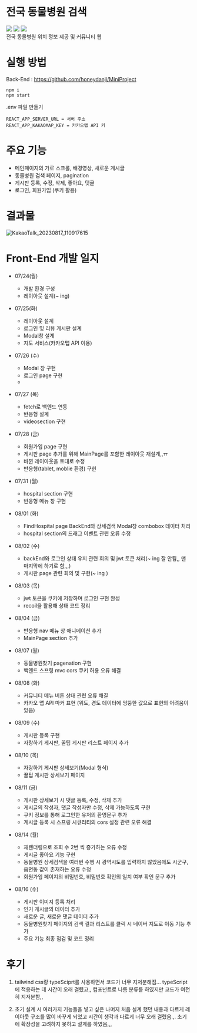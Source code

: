 # 전국 동물병원 검색

<img src="https://img.shields.io/badge/react-61DAFB?style=for-the-badge&logo=react&logoColor=white"> <img src="https://img.shields.io/badge/typescript-3178C6?style=for-the-badge&logo=typescript&logoColor=white"> <img src="https://img.shields.io/badge/tailwindcss-06B6D4?style=for-the-badge&logo=tailwindcss&logoColor=white">
<br/>
전국 동물병원 위치 정보 제공 및 커뮤니티 웹

# 실행 방법

Back-End : <https://github.com/honeydanji/MiniProject>

```
npm i
npm start
```

.env 파일 만들기

```
REACT_APP_SERVER_URL = 서버 주소
REACT_APP_KAKAOMAP_KEY = 카카오맵 API 키
```

# 주요 기능

- 메인페이지의 가로 스크롤, 배경영상, 새로운 게시글
- 동물병원 검색 페이지, pagination
- 게시판 등록, 수정, 삭제, 좋아요, 댓글
- 로그인, 회원가입 (쿠키 활용)

# 결과물

![KakaoTalk_20230817_110917615](https://github.com/suho0815/bigdata_web_project01/assets/50311505/d5b417d8-f210-40d2-a0cd-436d051690ba)

# Front-End 개발 일지

- 07/24(월)

  - 개발 환경 구성
  - 레이아웃 설계(~ ing)

- 07/25(화)

  - 레이아웃 설계
  - 로그인 및 리뷰 게시판 설계
  - Modal창 설계
  - 지도 서비스(카카오맵 API 이용)

- 07/26 (수)

  - Modal 창 구현
  - 로그인 page 구현
  -

- 07/27 (목)

  - fetch로 백엔드 연동
  - 반응형 설계
  - videosection 구현

- 07/28 (금)

  - 회원가입 page 구현
  - 게시판 page 추가를 위해 MainPage를 포함한 레이아웃 재설계,,ㅠ
  - 바뀐 레이아웃을 토대로 수정
  - 반응형(tablet, moblie 환경) 구현

- 07/31 (월)

  - hospital section 구현
  - 반응형 메뉴 창 구현

- 08/01 (화)

  - FindHospital page BackEnd와 상세검색 Modal창 combobox 데이터 처리
  - hospital section의 드래그 이벤트 관련 오류 수정

- 08/02 (수)

  - backEnd와 로그인 상태 유지 관련 회의 및 jwt 토큰 처리(~ ing 잘 안됨,, 맨 마지막에 하기로 함,,,)
  - 게시판 page 관련 회의 및 구현(~ ing )

- 08/03 (목)

  - jwt 토큰을 쿠키에 저장하며 로그인 구현 완성
  - recoil을 활용해 상태 코드 정리

- 08/04 (금)

  - 반응형 nav 메뉴 창 애니메이션 추가
  - MainPage section 추가

- 08/07 (월)

  - 동물병원찾기 pagenation 구현
  - 백엔드 스프링 mvc cors 쿠키 허용 오류 해결

- 08/08 (화)

  - 커뮤니티 메뉴 버튼 상태 관련 오류 해결
  - 카카오 맵 API 마커 표현 (위도, 경도 데이터에 엉뚱한 값으로 표현의 어려움이 있음)

- 08/09 (수)

  - 게시판 등록 구현
  - 자랑하기 게시판, 꿀팁 게시판 리스트 페이지 추가

- 08/10 (목)

  - 자랑하기 게시판 상세보기(Modal 형식)
  - 꿀팁 게시판 상세보기 페이지

- 08/11 (금)

  - 게시판 상세보기 시 댓글 등록, 수정, 삭제 추가
  - 게시글의 작성자, 댓글 작성자만 수정, 삭제 가능하도록 구현
  - 쿠키 정보를 통해 로그인한 유저의 환영문구 추가
  - 게시글 등록 시 스프링 시큐리티의 cors 설정 관련 오류 해결

- 08/14 (월)

  - 재렌더링으로 조회 수 2번 씩 증가하는 오류 수정
  - 게시글 좋아요 기능 구현
  - 동물병원 상세검색을 여러번 수행 시 광역시도를 입력하지 않았음에도 시군구, 읍면동 값이 존재하는 오류 수정
  - 회원가입 페이지의 비밀번호, 비밀번호 확인의 일치 여부 확인 문구 추가

- 08/16 (수)

  - 게시판 이미지 등록 처리
  - 인기 게시글의 데이터 추가
  - 새로운 글, 새로운 댓글 데이터 추가
  - 동물병원찾기 페이지의 검색 결과 리스트를 클릭 시 네이버 지도로 이동 기능 추가
  - 주요 기능 최종 점검 및 코드 정리

# 후기

1. tailwind css랑 typeSciprt를 사용하면서 코드가 너무 지저분해짐...
   typeScript에 적응하는 데 시간이 오래 걸렸고,,
   컴포넌트로 나름 분류를 하였지만 코드가 여전히 지저분함,,

2. 초기 설계 시 여러가지 기능들을 넣고 싶은 나머지 처음 설계 했던 내용과 다르게
   레이아웃 구조를 많이 바꾸게 되었고 시간이 생각과 다르게 너무 오래 걸렸음.,.
   초기에 확장성을 고려하지 못하고 설계를 하였음,,,
